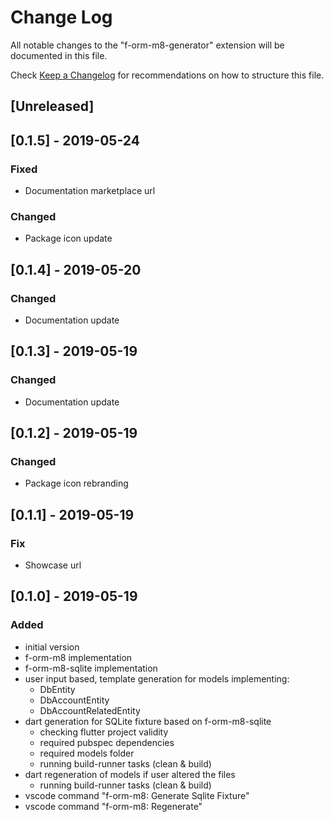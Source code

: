 # Change Log
All notable changes to the "f-orm-m8-generator" extension will be documented in this file.

Check [Keep a Changelog](http://keepachangelog.com/) for recommendations on how to structure this file.

## [Unreleased]

## [0.1.5] - 2019-05-24

### Fixed

* Documentation marketplace url

### Changed

* Package icon update

## [0.1.4] - 2019-05-20

### Changed

* Documentation update
  
## [0.1.3] - 2019-05-19

### Changed

* Documentation update

## [0.1.2] - 2019-05-19

### Changed

* Package icon rebranding

## [0.1.1] - 2019-05-19

### Fix

* Showcase url

## [0.1.0] - 2019-05-19

### Added

* initial version
* f-orm-m8 implementation
* f-orm-m8-sqlite implementation
* user input based, template generation for models implementing:
  *  DbEntity
  *  DbAccountEntity
  *  DbAccountRelatedEntity
* dart generation for SQLite fixture based on f-orm-m8-sqlite
  * checking flutter project validity
  * required pubspec dependencies
  * required models folder
  * running build-runner tasks (clean & build)
* dart regeneration of models if user altered the files
  * running build-runner tasks (clean & build)
* vscode command "f-orm-m8: Generate Sqlite Fixture"
* vscode command "f-orm-m8: Regenerate"